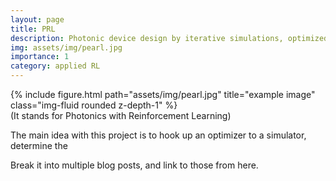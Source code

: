 ```yaml
---
layout: page
title: PRL
description: Photonic device design by iterative simulations, optimized with RL.
img: assets/img/pearl.jpg
importance: 1
category: applied RL
---
```



<div class="row justify-content-sm-center">
    <div class="col-sm-8 mt-3 mt-md-0">
        {% include figure.html path="assets/img/pearl.jpg" title="example image" class="img-fluid rounded z-depth-1" %}
    </div>
   
</div>
<div class="caption">
    (It stands for Photonics with Reinforcement Learning)
</div>


The main idea with this project is to hook up an optimizer to a simulator, determine the 



Break it into multiple blog posts, and link to those from here.

